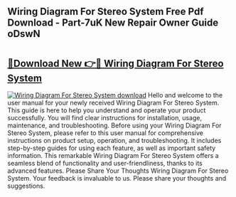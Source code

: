 ## Wiring Diagram For Stereo System Free Pdf Download - Part-7uK New Repair Owner Guide oDswN

# <h2><a href="http://dfhrvym.blite.top/?on=Wiring+Diagram+For+Stereo+System">🔗Download New 👉🔴 Wiring Diagram For Stereo System</a></h2>

[![Wiring Diagram For Stereo System download](https://i.imgur.com/lujVjoI.png)](http://dfhrvym.blite.top/?on=Wiring+Diagram+For+Stereo+System)
Hello and welcome to the user manual for your newly received Wiring Diagram For Stereo System. This guide is here to help you understand and operate your product successfully. You will find clear instructions for installation, usage, maintenance, and troubleshooting. Before using your Wiring Diagram For Stereo System, please refer to this user manual for comprehensive instructions on product setup, operation, and troubleshooting. It includes step-by-step guides for using each feature, as well as important safety information. This remarkable Wiring Diagram For Stereo System offers a seamless blend of functionality and user-friendliness, thanks to its advanced features. Please Share Your Thoughts Wiring Diagram For Stereo System. Your feedback is invaluable to us. Please share your thoughts and suggestions.
